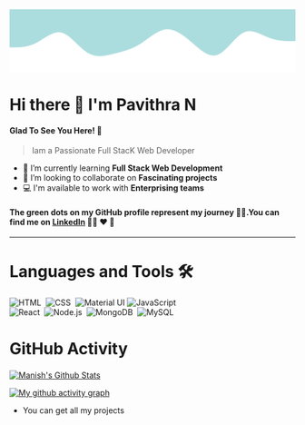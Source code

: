  <img align="center" src="https://github.com/ManishRaghavan/Manish-portfolio/blob/main/portfolio/wave 2.svg" />
 
# Hi there 👋 I'm Pavithra N
#### Glad To See You Here! 🤩
>Iam a Passionate Full StacK Web Developer 

- 🌱 I’m currently learning  **Full Stack Web Development**
- 👯 I’m looking to collaborate on **Fascinating projects**
- 💻 I'm available to work with **Enterprising teams**

#### The green dots on my GitHub profile represent my journey 🏃‍♂️.You can find me on [LinkedIn](inkedin.com/in/pavithra-npavi/"LinkedIn") 👨‍💼 ❤️ 💬


------------

# Languages and Tools 🛠️
![HTML](https://img.shields.io/badge/html5%20-%23E34F26.svg?&style=for-the-badge&logo=html5&logoColor=white)&nbsp;
![CSS](https://img.shields.io/badge/css3%20-%231572B6.svg?&style=for-the-badge&logo=css3&logoColor=white)&nbsp;
![Material UI](https://img.shields.io/badge/material%20ui%20-%230081CB.svg?&style=for-the-badge&logo=material-ui&logoColor=white)
![JavaScript](https://img.shields.io/badge/javascript%20-%23323330.svg?&style=for-the-badge&logo=javascript&logoColor=%23F7DF1E)&nbsp;
<br/>
![React](https://img.shields.io/badge/react%20-%2320232a.svg?&style=for-the-badge&logo=react&logoColor=%2361DAFB)&nbsp;
![Node.js](https://img.shields.io/badge/node.js%20-%2343853D.svg?&style=for-the-badge&logo=node.js&logoColor=white)&nbsp;
![MongoDB](https://img.shields.io/badge/MongoDB-%234ea94b.svg?&style=for-the-badge&logo=mongodb&logoColor=white)&nbsp;
![MySQL](https://img.shields.io/badge/mysql-%2300f.svg?&style=for-the-badge&logo=mysql&logoColor=white)&nbsp;



# GitHub Activity
<a href="https://github.com/pavithra-npavi">
<img align="center" alt="Manish's Github Stats" src="https://github-readme-stats.codestackr.vercel.app/api?username=pavithra-npavi&show_icons=true&hide_border=true&count_private=true&include_all_commits=true&theme=radical" /></a>


[![My github activity graph](https://activity-graph.herokuapp.com/graph?username=pavithra-npavi&theme=react-dark)](https://github.com/pavithra-npavi/github-readme-activity-graph)

- You can get all my projects <a href="https://pavithra-npavi.github.io/" target="_blank"/>
